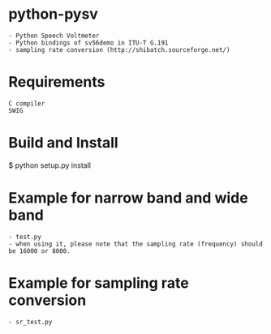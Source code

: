 # python-pysv
    - Python Speech Voltmeter
    - Python bindings of sv56demo in ITU-T G.191
    - sampling rate conversion (http://shibatch.sourceforge.net/)

# Requirements

    C compiler
    SWIG

# Build and Install
$ python setup.py install

# Example for narrow band and wide band
    - test.py
    - when using it, please note that the sampling rate (frequency) should be 16000 or 8000. 

# Example for sampling rate conversion
    - sr_test.py

